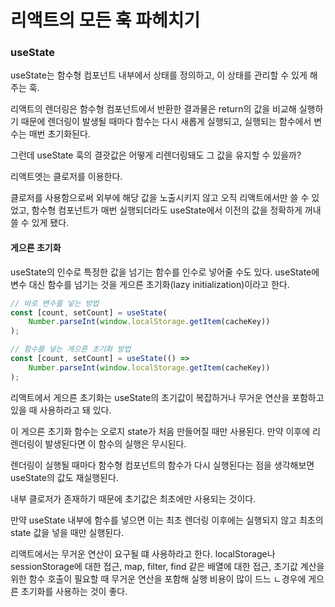 # 리액트의 모든 훅 파헤치기

### useState

useState는 함수형 컴포넌트 내부에서 상태를 정의하고, 이 상태를 관리할 수 있게 해주는 훅.

리액트의 렌더링은 함수형 컴포넌트에서 반환한 결과물은 return의 값을 비교해 실행하기 때문에 렌더링이 발생될 때마다 함수는 다시 새롭게 실행되고, 실행되는 함수에서 변수는 매번 초기화된다.

그런데 useState 훅의 결괏값은 어떻게 리렌더링돼도 그 값을 유지할 수 있을까?

리액트엣는 클로저를 이용한다.

클로저를 사용함으로써 외부에 해당 값을 노출시키지 않고 오직 리액트에서만 쓸 수 있었고, 함수형 컴포넌트가 매번 실행되더라도 useState에서 이전의 값을 정확하게 꺼내 쓸 수 있게 됐다.

#### 게으른 초기화

useState의 인수로 특정한 값을 넘기는 함수를 인수로 넣어줄 수도 있다. useState에 변수 대신 함수를 넘기는 것을 게으른 초기화(lazy initialization)이라고 한다.

```jsx
// 바로 변수를 넣는 방법
const [count, setCount] = useState(
    Number.parseInt(window.localStorage.getItem(cacheKey))
);

// 함수를 넣는 게으른 초기화 방법
const [count, setCount] = useState(() =>
    Number.parseInt(window.localStorage.getItem(cacheKey))
);
```

리액트에서 게으른 초기화는 useState의 초기값이 복잡하거나 무거운 연산을 포함하고 있을 때 사용하라고 돼 있다.

이 게으른 초기화 함수는 오로지 state가 처음 만들어질 때만 사용된다. 만약 이후에 리렌더링이 발생된다면 이 함수의 실행은 무시된다.

렌더링이 실행될 때마다 함수형 컴포넌트의 함수가 다시 실행된다는 점을 생각해보면 useState의 값도 재실행된다.

내부 클로저가 존재하기 때문에 초기값은 최초에만 사용되는 것이다.

만약 useState 내부에 함수를 넣으면 이는 최초 렌더링 이후에는 실행되지 않고 최초의 state 값을 넣을 때만 실행된다.

리액트에서는 무거운 연산이 요구될 떄 사용하라고 한다. localStorage나 sessionStorage에 대한 접근, map, filter, find 같은 배열에 대한 접근, 초기값 계산을 위한 함수 호출이 필요할 때 무거운 연산을 포함해 실행 비용이 많이 드느 ㄴ경우에 게으른 초기화를 사용하는 것이 좋다.
